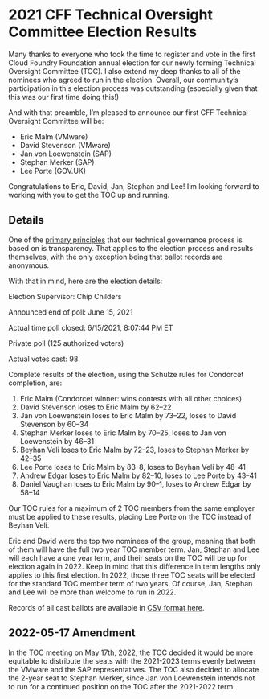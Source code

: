 # 2021 CFF Technical Oversight Committee Election Results

Many thanks to everyone who took the time to register and vote in the first Cloud Foundry Foundation annual election for our newly forming Technical Oversight Committee (TOC). I also extend my deep thanks to all of the nominees who agreed to run in the election. Overall, our community’s participation in this election process was outstanding (especially given that this was our first time doing this!)

And with that preamble, I’m pleased to announce our first CFF Technical Oversight Committee will be:

* Eric Malm (VMware)
* David Stevenson (VMware)
* Jan von Loewenstein (SAP)
* Stephan Merker (SAP)
* Lee Porte (GOV.UK)

Congratulations to Eric, David, Jan, Stephan and Lee! I’m looking forward to working with you to get the TOC up and running.

## Details

One of the [primary principles](https://github.com/cloudfoundry/community/blob/main/toc/PRINCIPLES.md) that our technical governance process is based on is transparency. That applies to the election process and results themselves, with the only exception being that ballot records are anonymous. 

With that in mind, here are the election details:

Election Supervisor: Chip Childers

Announced end of poll: June 15, 2021

Actual time poll closed: 6/15/2021, 8:07:44 PM ET

Private poll (125 authorized voters)

Actual votes cast: 98

Complete results of the election, using the Schulze rules for Condorcet completion, are:

1. Eric Malm  (Condorcet winner: wins contests with all other choices)
2. David Stevenson  loses to Eric Malm by 62–22
3. Jan von Loewenstein  loses to Eric Malm by 73–22, loses to David Stevenson by 60–34
4. Stephan Merker  loses to Eric Malm by 70–25, loses to Jan von Loewenstein by 46–31
5. Beyhan Veli  loses to Eric Malm by 72–23, loses to Stephan Merker by 42–35
6. Lee Porte  loses to Eric Malm by 83–8, loses to Beyhan Veli by 48–41
7. Andrew Edgar  loses to Eric Malm by 82–10, loses to Lee Porte by 43–41
8. Daniel Vaughan  loses to Eric Malm by 90–1, loses to Andrew Edgar by 58–14

Our TOC rules for a maximum of 2 TOC members from the same employer must be applied to these results, placing Lee Porte on the TOC instead of Beyhan Veli.

Eric and David were the top two nominees of the group, meaning that both of them will have the full two year TOC member term. Jan, Stephan and Lee will each have a one year term, and their seats on the TOC will be up for election again in 2022. Keep in mind that this difference in term lengths only applies to this first election. In 2022, those three TOC seats will be elected for the standard TOC member term of two years. Of course, Jan, Stephan and Lee will be more than welcome to run in 2022.

Records of all cast ballots are available in [CSV format here](ballots.csv).

## 2022-05-17 Amendment

In the TOC meeting on May 17th, 2022, the TOC decided it would be more equitable to distribute the seats with the 2021-2023 terms evenly between the VMware and the SAP representatives. The TOC also decided to allocate the 2-year seat to Stephan Merker, since Jan von Loewenstein intends not to run for a continued position on the TOC after the 2021-2022 term.
